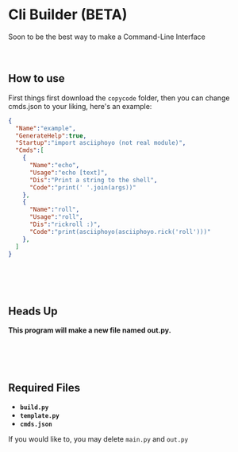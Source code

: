 # Cli Builder (BETA)
Soon to be the best way to make a Command-Line Interface
<br><br><br>
## How to use
First things first download the `copycode` folder, then you can change cmds.json to your liking, here's an example:
```json
{
  "Name":"example",
  "GenerateHelp":true,
  "Startup":"import asciiphoyo (not real module)",
  "Cmds":[
    {
      "Name":"echo",
      "Usage":"echo [text]",
      "Dis":"Print a string to the shell",
      "Code":"print(' '.join(args))"
    },
    {
      "Name":"roll",
      "Usage":"roll",
      "Dis":"rickroll :)",
      "Code":"print(asciiphoyo(asciiphoyo.rick('roll')))"
    },
  ]
}
```
<br><br><br>
## **Heads Up**
**This program will make a new file named out.py.**

<br><br><br>
## **Required Files**
* **`build.py`**
* **`template.py`**
* **`cmds.json`**

If you would like to, you may delete `main.py` and `out.py`

